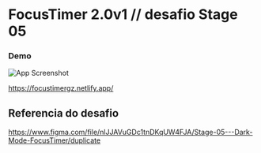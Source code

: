 # FocusTimer 2.0v1 // desafio Stage 05 

### Demo

![App Screenshot](https://imgur.com/iuSOjpj)

https://focustimergz.netlify.app/

## Referencia do desafio 

https://www.figma.com/file/nlJJAVuGDc1tnDKqUW4FJA/Stage-05---Dark-Mode-FocusTimer/duplicate
